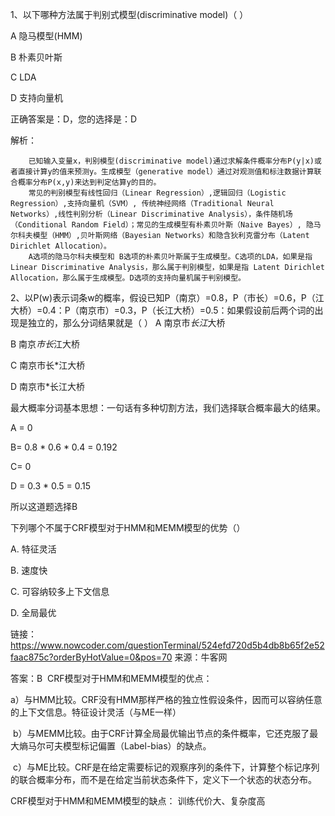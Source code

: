 
1、以下哪种方法属于判别式模型(discriminative model)（ ）


A 隐马模型(HMM)

B 朴素贝叶斯

C LDA

D 支持向量机

正确答案是：D，您的选择是：D

解析：

```
    已知输入变量x，判别模型(discriminative model)通过求解条件概率分布P(y|x)或者直接计算y的值来预测y。生成模型（generative model）通过对观测值和标注数据计算联合概率分布P(x,y)来达到判定估算y的目的。
    常见的判别模型有线性回归（Linear Regression）,逻辑回归（Logistic Regression）,支持向量机（SVM）, 传统神经网络（Traditional Neural Networks）,线性判别分析（Linear Discriminative Analysis），条件随机场（Conditional Random Field）；常见的生成模型有朴素贝叶斯（Naive Bayes）, 隐马尔科夫模型（HMM）,贝叶斯网络（Bayesian Networks）和隐含狄利克雷分布（Latent Dirichlet Allocation）。
    A选项的隐马尔科夫模型和 B选项的朴素贝叶斯属于生成模型。C选项的LDA，如果是指Linear Discriminative Analysis，那么属于判别模型，如果是指 Latent Dirichlet Allocation，那么属于生成模型。D选项的支持向量机属于判别模型。
```

2、以P(w)表示词条w的概率，假设已知P（南京）=0.8，P（市长）=0.6，P（江大桥）=0.4：P（南京市）=0.3，P（长江大桥）=0.5：如果假设前后两个词的出现是独立的，那么分词结果就是（ ）
  A 南京市*长江*大桥

  B 南京*市长*江大桥

  C 南京市长*江大桥

  D 南京市*长江大桥

最大概率分词基本思想：一句话有多种切割方法，我们选择联合概率最大的结果。

A = 0

B= 0.8 * 0.6 * 0.4 = 0.192

C= 0

D = 0.3 * 0.5 = 0.15

所以这道题选择B





下列哪个不属于CRF模型对于HMM和MEMM模型的优势（）


A.  特征灵活


B.  速度快

C. 可容纳较多上下文信息

D. 全局最优



链接：<https://www.nowcoder.com/questionTerminal/524efd720d5b4db8b65f2e52faac875c?orderByHotValue=0&pos=70> 来源：牛客网  

答案：B   CRF模型对于HMM和MEMM模型的优点：     

a）与HMM比较。CRF没有HMM那样严格的独立性假设条件，因而可以容纳任意的上下文信息。特征设计灵活（与ME一样）    

 b）与MEMM比较。由于CRF计算全局最优输出节点的条件概率，它还克服了最大熵马尔可夫模型标记偏置（Label-bias）的缺点。    

 c）与ME比较。CRF是在给定需要标记的观察序列的条件下，计算整个标记序列的联合概率分布，而不是在给定当前状态条件下，定义下一个状态的状态分布。     

CRF模型对于HMM和MEMM模型的缺点：  训练代价大、复杂度高 